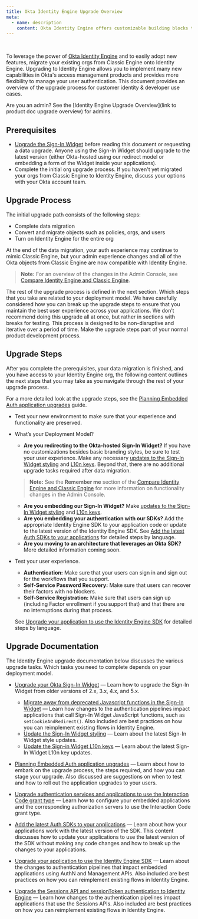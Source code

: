 ```yaml
---
title: Okta Identity Engine Upgrade Overview
meta:
  - name: description
    content: Okta Identity Engine offers customizable building blocks that can support dynamic, app-based user journeys. Learn about the Identity Engine upgrade and what your org upgrade process may look like.
---
```

<ApiLifecycle access="ie" /><br>
<ApiLifecycle access="Limited GA" />

To leverage the power of [Okta Identity Engine](/docs/guides/oie-intro/#about-okta-identity-engine) and to easily adopt new features, migrate your existing orgs from Classic Engine onto Identity Engine. Upgrading to Identity Engine allows you to implement many new capabilities in Okta's access management products and provides more flexibility to manage your user authentication. This document provides an overview of the upgrade process for customer identity & developer use cases.

Are you an admin? See the [Identity Engine Upgrade Overview](link to product doc upgrade overview) for admins.

## Prerequisites

* [Upgrade the Sign-In Widget](/docs/guides/sign-in-widget) before reading this document or requesting a data upgrade. Anyone using the Sign-In Widget should upgrade to the latest version (either Okta-hosted using our redirect model or embedding a form of the Widget inside your applications).
* Complete the initial org upgrade process. If you haven't yet migrated your orgs from Classic Engine to Identity Engine, discuss your options with your Okta account team.

## Upgrade Process

The initial upgrade path consists of the following steps:

* Complete data migration
* Convert and migrate objects such as policies, orgs, and users
* Turn on Identity Engine for the entire org

At the end of the data migration, your auth experience may continue to mimic Classic Engine, but your admin experience changes and all of the Okta objects from Classic Engine are now compatible with Identity Engine.

> **Note:** For an overview of the changes in the Admin Console, see [Compare Identity Engine and Classic Engine](https://help.okta.com/okta_help.htm?type=oie&id=ext-oie-whats-new).

The rest of the upgrade process is defined in the next section. Which steps that you take are related to your deployment model. We have carefully considered how you can break up the upgrade steps to ensure that you maintain the best user experience across your applications. We don’t recommend doing this upgrade all at once, but rather in sections with breaks for testing. This process is designed to be non-disruptive and iterative over a period of time. Make the upgrade steps part of your normal product development process.

## Upgrade Steps

After you complete the prerequisites, your data migration is finished, and you have access to your Identity Engine org, the following content outlines the next steps that you may take as you navigate through the rest of your upgrade process.

For a more detailed look at the upgrade steps, see the [Planning Embedded Auth application upgrades](/docs/guides/planning-embedded-upgrades) guide.

* Test your new environment to make sure that your experience and functionality are preserved.
* What’s your Deployment Model?
  * **Are you redirecting to the Okta-hosted Sign-In Widget?** If you have no customizations besides basic branding styles, be sure to test your user experience. Make any necessary [updates to the Sign-In Widget styling](/docs/guides/sign-in-widget-styling/) and [L10n keys](/docs/guides/sign-in-widget-i18n/). Beyond that, there are no additional upgrade tasks required after data migration.
  > **Note:** See the **Remember me** section of the [Compare Identity Engine and Classic Engine](https://help.okta.com/okta_help.htm?type=oie&id=ext-oie-whats-new) for more information on functionality changes in the Admin Console.
  * **Are you embedding our Sign-In Widget?** Make [updates to the Sign-In Widget styling](/docs/guides/sign-in-widget-styling/) and [L10n keys](/docs/guides/sign-in-widget-i18n/).
  * **Are you embedding your authentication with our SDKs?** Add the appropriate Identity Engine SDK to your application code or update to the latest version of the Identity Engine SDK. See [Add the latest Auth SDKs to your applications](/docs/guides/add-latest-sdks/) for detailed steps by language.
  * **Are you moving to an architecture that leverages an Okta SDK?** More detailed information coming soon. <!-- See [Move away from using Authn APIs to using the appropriate SDK](/docs/guides/) for details on this task. -->
* Test your user experience.
  * **Authentication:** Make sure that your users can sign in and sign out for the workflows that you support.
  * **Self-Service Password Recovery:** Make sure that users can recover their factors with no blockers.
  * **Self-Service Registration:** Make sure that users can sign up (including Factor enrollment if you support that) and that there are no interruptions during that process.

  See [Upgrade your application to use the Identity Engine SDK](/docs/guides/oie-upgrade-api-sdk-to-oie-sdk/) for detailed steps by language.

## Upgrade Documentation

The Identity Engine upgrade documentation below discusses the various upgrade tasks. Which tasks you need to complete depends on your deployment model.

* [Upgrade your Okta Sign-In Widget](/docs/guides/) &mdash; Learn how to upgrade the Sign-In Widget from older versions of 2.x, 3.x, 4.x, and 5.x.

  * [Migrate away from deprecated Javascript functions in the Sign-In Widget](/docs/guides/sign-in-widget-deprecated-functions/) &mdash; Learn how changes to the authentication pipelines impact applications that call Sign-In Widget JavaScript functions, such as `setCookieAndRedirect()`. Also included are best practices on how you can reimplement existing flows in Identity Engine.
  * [Update the Sign-In Widget styling](/docs/guides/sign-in-widget-styling/) &mdash; Learn about the latest Sign-In Widget style updates.
  * [Update the Sign-in Widget L10n keys](/docs/guides/sign-in-widget-i18n/) &mdash; Learn about the latest Sign-In Widget L10n key updates.

* [Planning Embedded Auth application upgrades](/docs/guides/planning-embedded-upgrades/) &mdash; Learn about how to embark on the upgrade process, the steps required, and how you can stage your upgrade. Also discussed are suggestions on when to test and how to roll out the application upgrades to your users.

* [Upgrade authentication services and applications to use the Interaction Code grant type](/docs/guides/implement-grant-type/authcode/) &mdash; Learn how to configure your embedded applications and the corresponding authorization servers to use the Interaction Code grant type.

* [Add the latest Auth SDKs to your applications](/docs/guides/add-latest-sdks/) &mdash; Learn about how your applications work with the latest version of the SDK. This content discusses how to update your applications to use the latest version of the SDK without making any code changes and how to break up the changes to your applications.

* [Upgrade your application to use the Identity Engine SDK](/docs/guides/oie-upgrade-api-sdk-to-oie-sdk/) &mdash; Learn about the changes to authentication pipelines that impact embedded applications using AuthN and Management APIs. Also included are best practices on how you can reimplement existing flows in Identity Engine.

* [Upgrade the Sessions API and sessionToken authentication to Identity Engine](/docs/guides/sessions/) &mdash; Learn how changes to the authentication pipelines impact applications that use the Sessions APIs. Also included are best practices on how you can reimplement existing flows in Identity Engine.
